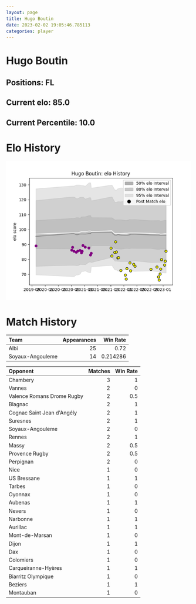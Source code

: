 ```yaml
---  
layout: page  
title: Hugo Boutin  
date: 2023-02-02 19:05:46.785113  
categories: player  
---
```

# Hugo Boutin

## Positions: FL

## Current elo: 85.0

## Current Percentile: 10.0

# Elo History


![elo history](history_HugoBoutin.png)
# Match History


| Team             |   Appearances |   Win Rate |
|:-----------------|--------------:|-----------:|
| Albi             |            25 |   0.72     |
| Soyaux-Angouleme |            14 |   0.214286 |

| Opponent                   |   Matches |   Win Rate |
|:---------------------------|----------:|-----------:|
| Chambery                   |         3 |        1   |
| Vannes                     |         2 |        0   |
| Valence Romans Drome Rugby |         2 |        0.5 |
| Blagnac                    |         2 |        1   |
| Cognac Saint Jean d'Angély |         2 |        1   |
| Suresnes                   |         2 |        1   |
| Soyaux-Angouleme           |         2 |        0   |
| Rennes                     |         2 |        1   |
| Massy                      |         2 |        0.5 |
| Provence Rugby             |         2 |        0.5 |
| Perpignan                  |         2 |        0   |
| Nice                       |         1 |        0   |
| US Bressane                |         1 |        1   |
| Tarbes                     |         1 |        0   |
| Oyonnax                    |         1 |        0   |
| Aubenas                    |         1 |        1   |
| Nevers                     |         1 |        0   |
| Narbonne                   |         1 |        1   |
| Aurillac                   |         1 |        1   |
| Mont-de-Marsan             |         1 |        0   |
| Dijon                      |         1 |        1   |
| Dax                        |         1 |        0   |
| Colomiers                  |         1 |        0   |
| Carqueiranne-Hyères        |         1 |        1   |
| Biarritz Olympique         |         1 |        0   |
| Beziers                    |         1 |        1   |
| Montauban                  |         1 |        0   |